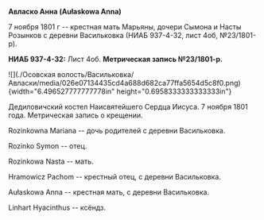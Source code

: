 **Авласко Анна (Aułaskowa Anna)**

7 ноября 1801 г -- крестная мать Марьяны, дочери Сымона и Насты Розынков
с деревни Васильковка (НИАБ 937-4-32, лист 4об, №23/1801-р).

**НИАБ 937-4-32:** Лист 4об. **Метрическая запись №23/1801-р.**

![](./Осовская волость/Васильковка/Авласки/media/026e07134435cd4a688d682ca77ffa5654d5c8f0.png){width="6.496527777777778in"
height="0.6958333333333333in"}

Дедиловичский костел Наисвятейшего Сердца Иисуса. 7 ноября 1801 года.
Метрическая запись о крещении.

Rozinkowna Mariana -- дочь родителей с деревни Васильковка.

Rozinko Symon -- отец.

Rozinkowa Nasta -- мать.

Hramowicz Pachom -- крестный отец, с деревни Васильковка.

Aułaskowa Anna -- крестная мать, с деревни Васильковка.

Linhart Hyacinthus -- ксёндз.
